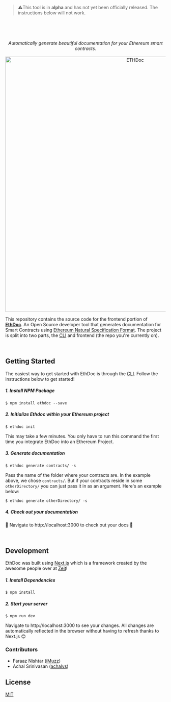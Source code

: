 > ⚠️This tool is in **alpha**  and has not yet been officially released. The instructions below will not work.

<br />

<h2 align="center">
<img src="https://file-qdxymcjlzd.now.sh/" alt="">
</h2>

<p align="center">
  <i>Automatically generate beautiful documentation for your Ethereum smart contracts.</i>
  <br/>
  <br/>
  <img src="https://user-images.githubusercontent.com/7297269/44291274-32d9d000-a232-11e8-93a8-9180ee85399e.png" alt="ETHDoc" width="800" />
</p>

This repository contains the source code for the frontend portion of [**EthDoc**](https://ethdoc.io). An Open Source developer tool that generates documentation for Smart Contracts using [Ethereum Natural Specification Format](https://github.com/ethereum/wiki/wiki/Ethereum-Natural-Specification-Format). The project is split into two parts, the [CLI](https://github.com/iMuzz/ethdoc-cli) and frontend (the repo you're currently on).

<br />

## Getting Started
The easiest way to get started with EthDoc is through the [CLI](https://github.com/iMuzz/ethdoc-cli). Follow the instructions below to get started!

##### 1. Install NPM Package
```
$ npm install ethdoc --save
```

##### 2. Initialize Ethdoc within your Ethereum project

```
$ ethdoc init
```
This may take a few minutes. You only have to run this command the first time you integrate EthDoc into an Ethereum Project.

##### 3. Generate documentation

```
$ ethdoc generate contracts/ -s
```

Pass the name of the folder where your contracts are. In the example above, we chose `contracts/`. But if your contracts reside in some `otherDirectory/` you can just pass it in as an argument. Here's an example below: 
```
$ ethdoc generate otherDirectory/ -s
```

##### 4. Check out your documentation 

🎉 Navigate to http://localhost:3000 to check out your docs 🎉

<br />

## Development

EthDoc was built using [Next.js](https://github.com/zeit/next.js/) which is a framework created by the awesome people over at [Zeit](https://zeit.co/)!

##### 1. Install Dependencies
```
$ npm install
```

##### 2. Start your server
```
$ npm run dev
```

Navigate to http://localhost:3000 to see your changes. All changes are automatically reflected in the browser without having to refresh thanks to Next.js 😍

### Contributors
- Faraaz Nishtar ([iMuzz](https://github.com/iMuzz))
- Achal Srinivasan ([achalvs](https://github.com/achalvs))

## License
[MIT](https://github.com/iMuzz/ethdoc/blob/master/LICENSE)
